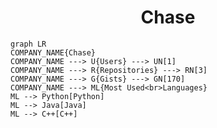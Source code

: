 <h1 align="center">Chase</h1>

```mermaid
graph LR
COMPANY_NAME{Chase}
COMPANY_NAME ---> U{Users} ---> UN[1]
COMPANY_NAME ---> R{Repositories} ---> RN[3]
COMPANY_NAME ---> G{Gists} ---> GN[170]
COMPANY_NAME ---> ML{Most Used<br>Languages}
ML --> Python[Python]
ML --> Java[Java]
ML --> C++[C++]
```
